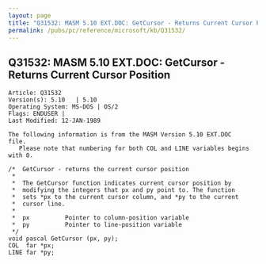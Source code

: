 ```yaml
---
layout: page
title: "Q31532: MASM 5.10 EXT.DOC: GetCursor - Returns Current Cursor Position"
permalink: /pubs/pc/reference/microsoft/kb/Q31532/
---
```


## Q31532: MASM 5.10 EXT.DOC: GetCursor - Returns Current Cursor Position

	Article: Q31532
	Version(s): 5.10   | 5.10
	Operating System: MS-DOS | OS/2
	Flags: ENDUSER |
	Last Modified: 12-JAN-1989
	
	The following information is from the MASM Version 5.10 EXT.DOC
	file.
	   Please note that numbering for both COL and LINE variables begins
	with 0.
	
	/*  GetCursor - returns the current cursor position
	 *
	 *  The GetCursor function indicates current cursor position by
	 *  modifying the integers that px and py point to. The function
	 *  sets *px to the current cursor column, and *py to the current
	 *  cursor line.
	 *
	 *  px          Pointer to column-position variable
	 *  py          Pointer to line-position variable
	 */
	void pascal GetCursor (px, py);
	COL  far *px;
	LINE far *py;
